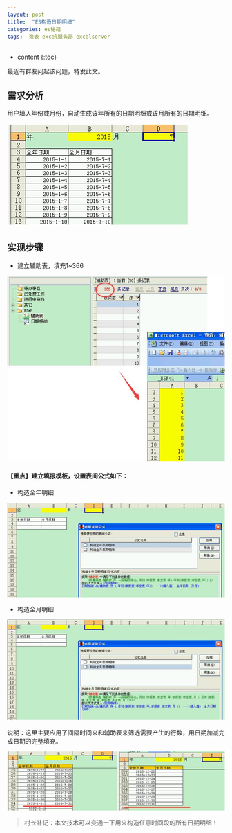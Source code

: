 ```yaml
---
layout: post
title:  "ES构造日期明细"
categories: es秘籍
tags:  聚表 excel服务器 excelserver
---
```


* content
{:toc}

最近有群友问起该问题，特发此文。

## 需求分析
用户填入年份或月份，自动生成该年所有的日期明细或该月所有的日期明细。
 
![](/img/ess10-1.jpg)

## 实现步骤
* 建立辅助表，填充1~366
 
![](/img/ess10-2.jpg)
 
#### 【重点】建立填报模板，设置表间公式如下： 
* 构造全年明细
 
![](/img/ess10-3.jpg)

* 构造全月明细
 
![](/img/ess10-4.jpg)

说明：这里主要应用了间隔时间来和辅助表来筛选需要产生的行数，用日期加减完成日期的完整填充。

![](/img/ess10-5.jpg)

> 村长补记：本文技术可以变通一下用来构造任意时间段的所有日期明细！